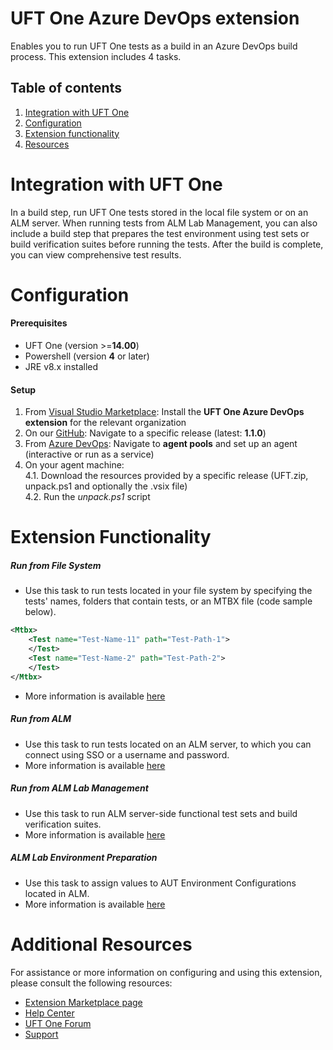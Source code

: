 # UFT One Azure DevOps extension
Enables you to run UFT One tests as a build in an Azure DevOps build process. This extension includes 4 tasks.
## Table of contents
1. [Integration with UFT One](#Integration-with-UFT-One)
2. [Configuration](#Configuration)
3. [Extension functionality](#Extension-functionality)
4. [Resources](#Additional-resources)

# Integration with UFT One
In a build step, run UFT One tests stored in the local file system or on an ALM server. When running tests from ALM Lab Management, you can also include a build step that prepares the test environment using test sets or build verification suites before running the tests. After the build is complete, you can view comprehensive test results. 
#  Configuration
#### Prerequisites
- UFT One (version >=**14.00**)
- Powershell (version **4** or later)
- JRE v8.x installed

#### Setup
1. From [Visual Studio Marketplace][marketplace]: Install the **UFT One Azure DevOps extension** for the relevant organization
2. On our [GitHub][repository]: Navigate to a specific release (latest: **1.1.0**)
3. From [Azure DevOps][azure-devops]: Navigate to **agent pools** and set up an agent (interactive or run as a service) 
4. On your agent machine:    
4.1. Download the resources provided by a specific release (UFT.zip, unpack.ps1 and optionally the .vsix file)    
4.2. Run the *unpack.ps1* script    

# Extension Functionality
##### Run from File System
- Use this task to run tests located in your file system by specifying the tests' names, folders that contain tests, or an MTBX file (code sample below).
``` xml 
<Mtbx>
    <Test name="Test-Name-11" path="Test-Path-1">
    </Test>
    <Test name="Test-Name-2" path="Test-Path-2">
    </Test>
</Mtbx>
```
- More information is available [here][fs-docs]

##### Run from ALM
- Use this task to run tests located on an ALM server, to which you can connect using SSO or a username and password.
- More information is available [here][alm-docs]

##### Run from ALM Lab Management
- Use this task to run ALM server-side functional test sets and build verification suites.
- More information is available [here][alm-lab-docs]

##### ALM Lab Environment Preparation
- Use this task to assign values to AUT Environment Configurations located in ALM.
- More information is available [here][alm-env-docs]
#
#
# Additional Resources
For assistance or more information on configuring and using this extension, please consult the following resources:
- [Extension Marketplace page][marketplace]
- [Help Center][docs]
- [UFT One Forum][forum]
- [Support][support]

[//]: # (References)
   [docs]:<https://admhelp.microfocus.com/uft/en/latest/UFT_Help/Content/UFT_Tools/Azure_DevOps_Extension/uft-azure-devops.htm>
   [forum]:<https://community.microfocus.com/adtd/uft/f/sws-fun_test_sf/>
   [support]:<https://softwaresupport.softwaregrp.com/>
   [repository]:<https://github.com/MicroFocus/ADM-TFS-Extension/>
   [marketplace]:<https://marketplace.visualstudio.com/items?itemName=uftpublisher.UFT-Azure-extension>
   [fs-docs]:<http://adm-uft-staging.s3-us-west-2.amazonaws.com/uft/en/staging/UFT_Help/Content/UFT_Tools/Azure_DevOps_Extension/uft-azure-devops-run-local.htm>
   [alm-docs]:<http://adm-uft-staging.s3-us-west-2.amazonaws.com/uft/en/staging/UFT_Help/Content/UFT_Tools/Azure_DevOps_Extension/uft-azure-devops-run-alm.htm>
   [alm-lab-docs]:<http://adm-uft-staging.s3-us-west-2.amazonaws.com/uft/en/staging/UFT_Help/Content/UFT_Tools/Azure_DevOps_Extension/uft-azure-devops-run-alm-lm.htm>
   [alm-env-docs]:<https://admhelp.microfocus.com/uft/en/15.0-15.0.2/UFT_Help/Content/UFT_Tools/Azure_DevOps_Extension/uft-azure-devops-run-alm-lm.htm#mt-item-0>
   [azure-devops]:<https://dev.azure.com/>
   [azure-portal]:<http://portal.azure.com/>
   [azure-powershell]:<https://docs.microsoft.com/en-us/powershell/azure/install-az-ps?view=azps-6.0.0>
   [azure-connect]:<https://docs.microsoft.com/en-us/powershell/module/az.accounts/connect-azaccount?view=azps-6.0.0>